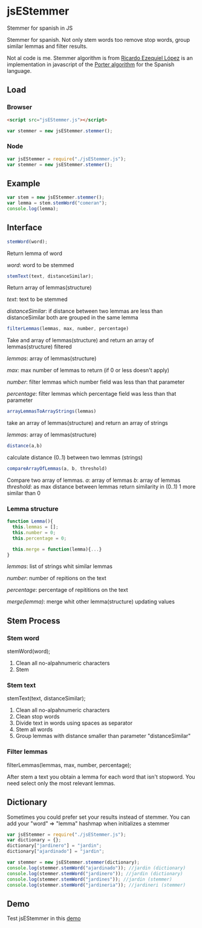 # jsEStemmer
Stemmer for spanish in JS

Stemmer for spanish. Not only stem words too remove stop words, group similar lemmas and filter results.

Not al code is me. Stemmer algorithm is from [Ricardo Ezequiel López](https://github.com/lopezezequiel/Stemmer_es) is an implementation in javascript of the [Porter algorithm](http://snowball.tartarus.org/algorithms/spanish/stemmer.html) for the Spanish language.

## Load

### Browser

```html
<script src="jsEStemmer.js"></script>
```
```js
var stemmer = new jsEStemmer.stemmer();
```

### Node

```js
var jsEStemmer = require("./jsEStemmer.js");
var stemmer = new jsEStemmer.stemmer();
```

## Example

```js
var stem = new jsEStemmer.stemmer();
var lemma = stem.stemWord("comeran");
console.log(lemma);
```

## Interface

```js
stemWord(word);
```
Return lemma of word

_word_: word to be stemmed

```js	
stemText(text, distanceSimilar);
```
Return array of lemmas(structure)

_text_: text to be stemmed

_distanceSimilar_: if distance between two lemmas are less than distanceSimilar both are grouped in the same lemma

```js
filterLemmas(lemmas, max, number, percentage)
```
Take and array of lemmas(structure) and return an array of lemmas(structure) filtered

_lemmas_: array of lemmas(structure)

_max_: max number of lemmas to return (if 0 or less doesn't apply)

_number_: filter lemmas which number field was less than that parameter

_percentage_: filter lemmas which percentage field was less than that parameter

```js
arrayLemmasToArrayStrings(lemmas)
```
take an array of lemmas(structure) and return an array of strings

_lemmas_: array of lemmas(structure)

```js
distance(a,b)
```  
calculate distance (0..1) between two lemmas (strings)

```js
compareArrayOfLemmas(a, b, threshold)
```  
Compare two array of lemmas.
 _a_: array of lemmas
_b_: array of lemmas
_threshold_: as max distance between lemmas
return similarity in (0..1) 1 more similar than 0

### Lemma structure

```js
function Lemma(){
  this.lemmas = []; 
  this.number = 0;
  this.percentage = 0;

  this.merge = function(lemma){...}
}
```
_lemmas_: list of strings whit similar lemmas

_number_: number of repitions on the text

_percentage_: percentage of repititions on the text

_merge(lemma)_: merge whit other lemma(structure) updating values

## Stem Process
### Stem word 

stemWord(word);

1. Clean all no-alpahnumeric characters
2. Stem

### Stem text

stemText(text, distanceSimilar);

1. Clean all no-alpahnumeric characters
2. Clean stop words
3. Divide text in words using spaces as separator
4. Stem all words
5. Group lemmas with distance smaller than parameter "distanceSimilar"

### Filter lemmas

filterLemmas(lemmas, max, number, percentage);

After stem a text you obtain a lemma for each word that isn't stopword. You need select only the most relevant lemmas.

## Dictionary

Sometimes you could prefer set your results instead of stemmer. You can add your "word" => "lemma" hashmap when initializes a stemmer

```js
var jsEStemmer = require("./jsEStemmer.js");
var dictionary = {};
dictionary["jardinero"] = "jardin";
dictionary["ajardinado"] = "jardin";

var stemmer = new jsEStemmer.stemmer(dictionary);
console.log(stemmer.stemWord("ajardinado")); //jardin (dictionary)
console.log(stemmer.stemWord("jardinero")); //jardin (dictionary)
console.log(stemmer.stemWord("jardines")); //jardin (stemmer)
console.log(stemmer.stemWord("jardineria")); //jardineri (stemmer)
```


## Demo

Test jsEStemmer in this [demo](https://cubiwan.github.io/jsESlanguage/jsEStemmer/index.html)

